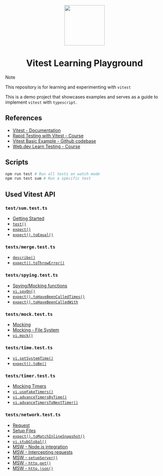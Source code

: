 <p align="center">
  <img src="https://vitest.dev/logo-shadow.svg" height="128">
</p>

<h1 align="center">Vitest Learning Playground</h1>

> [!NOTE]
> This repository is for learning and experimenting with `vitest`

This is a demo project that showcases examples and serves as a guide to implement `vitest` with `typescript`.

## References

- [Vitest - Documentation](https://vitest.dev)
- [Rapid Testing with Vitest - Course](https://vueschool.io/courses/rapid-testing-with-vitest)
- [Vitest Basic Example - Github codebase](https://github.com/vitest-dev/vitest/tree/main/examples/basic)
- [Web.dev Learn Testing - Course](https://web.dev/learn/testing)

## Scripts

```sh
npm run test # Run all tests on watch mode
npm run test sum # Run a specific test
```

## Used Vitest API

### `test/sum.test.ts`
- [Getting Started](https://vitest.dev/guide/#getting-started)
- [`test()`](https://vitest.dev/api/#test)
- [`expect()`](https://vitest.dev/api/expect.html#expect)
- [`expect().toEqual()`](https://vitest.dev/api/expect.html#toequal)

### `tests/merge.test.ts`
- [`describe()`](https://vitest.dev/api/#describe)
- [`expect().toThrowError()`](https://vitest.dev/api/expect.html#tothrowerror)

### `tests/spying.test.ts`
- [Spying/Mocking functions](https://vitest.dev/guide/mocking.html#functions)
- [`vi.spyOn()`](https://vitest.dev/api/vi.html#vi-spyon)
- [`expect().toHaveBeenCalledTimes()`](https://vitest.dev/api/expect.html#tohavebeencalled)
- [`expect().toHaveBeenCalledWith`](https://vitest.dev/api/expect.html#tohavebeencalledwith)

### `tests/mock.test.ts`
- [Mocking](https://vitest.dev/guide/mocking.html)
- [Mocking - File System](https://vitest.dev/guide/mocking.html#file-system)
- [`vi.mock()`](https://vitest.dev/api/vi.html#vi-mock)

### `tests/time.test.ts`
- [`vi.setSystemTime()`](https://vitest.dev/api/vi.html#vi-setsystemtime)
- [`expect().toBe()`](https://vitest.dev/api/expect.html#tobe)

### `tests/timer.test.ts`
- [Mocking Timers](https://vitest.dev/guide/mocking.html#timers)
- [`vi.useFakeTimers()`](https://vitest.dev/api/vi.html#vi-usefaketimers)
- [`vi.advanceTimersByTime()`](https://vitest.dev/api/vi.html#vi-advancetimersbytime)
- [`vi.advanceTimersToNextTimer()`](https://vitest.dev/api/vi.html#vi-advancetimerstonexttimer)

### `tests/network.test.ts`
- [Request](https://vitest.dev/guide/mocking.html#requests)
- [Setup Files](https://vitest.dev/config/#setupfiles)
- [`expect().toMatchInlineSnapshot()`](https://vitest.dev/api/expect.html#tomatchinlinesnapshot)
- [`vi.stubGlobal()`](https://vitest.dev/api/vi.html#vi-stubglobal)
- [MSW - Node.js integration](https://mswjs.io/docs/integrations/node)
- [MSW - Intercepting requests](https://mswjs.io/docs/basics/intercepting-requests)
- [MSW - `setupServer()`](https://mswjs.io/docs/api/setup-server/)
- [MSW - `http.get()`](https://mswjs.io/docs/api/http/#httpget)
- [MSW - `http.json()`](https://mswjs.io/docs/api/http-response#httpresponsejsonbody-init)
